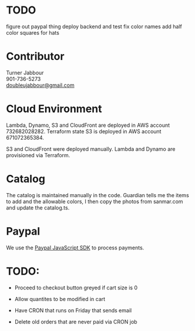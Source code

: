 # TODO

figure out paypal thing
deploy backend and test
fix color names
add half color squares for hats

# Contributor

Turner Jabbour <br>
901-736-5273 <br>
doubleujabbour@gmail.com <br>

# Cloud Environment

Lambda, Dynamo, S3 and CloudFront are deployed in AWS account 732682028282.
Terraform state S3 is deployed in AWS account 671072365384.

S3 and CloudFront were deployed manually. Lambda and Dynamo are provisioned via Terraform.

# Catalog

The catalog is maintained manually in the code. Guardian tells me the items to add and the allowable colors, I then copy the photos from sanmar.com and update the catalog.ts.

# Paypal

We use the [Paypal JavaScript SDK](https://developer.paypal.com/sdk/js/reference/) to process payments.

# TODO:

- Proceed to checkout button greyed if cart size is 0
- Allow quantites to be modified in cart

- Have CRON that runs on Friday that sends email
- Delete old orders that are never paid via CRON job

